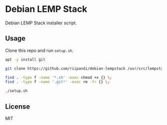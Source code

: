 # Debian LEMP Stack

Debian LEMP Stack installer script.

## Usage

Clone this repo and run `setup.sh`.

```bash
apt -y install git

git clone https://github.com/riipandi/debian-lempstack /usr/src/lempstack ; cd $_

find . -type f -name '*.sh' -exec chmod +x {} \;
find . -type f -name '.git*' -exec rm -fr {} \;

./setup.sh
```

## License

MIT
